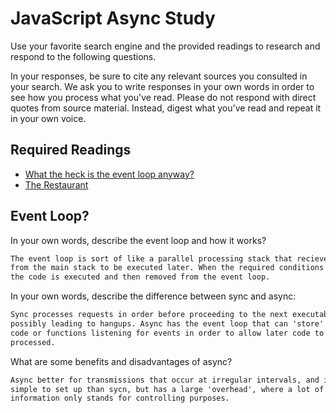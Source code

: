 # JavaScript Async Study

Use your favorite search engine and the provided readings to research and
respond to the following questions.

In your responses, be sure to cite any relevant sources you consulted in your
search. We ask you to write responses in your own words in order to see how you
process what you've read. Please do not respond with direct quotes from source
material. Instead, digest what you've read and repeat it in your own voice.

## Required Readings

-   [What the heck is the event loop anyway?](https://www.youtube.com/watch?v=8aGhZQkoFbQ)
-   [The Restaurant](https://www.codeschool.com/blog/2014/10/30/understanding-node-js/)

## Event Loop?

In your own words, describe the event loop and how it works?

```md
The event loop is sort of like a parallel processing stack that recieves code
from the main stack to be executed later. When the required conditions are met,
the code is executed and then removed from the event loop.
```

In your own words, describe the difference between sync and async:

```md
Sync processes requests in order before proceeding to the next executable code,
possibly leading to hangups. Async has the event loop that can 'store' running
code or functions listening for events in order to allow later code to be
processed.
```

What are some benefits and disadvantages of async?

```md
Async better for transmissions that occur at irregular intervals, and is more
simple to set up than sycn, but has a large 'overhead', where a lot of the
information only stands for controlling purposes.
```
